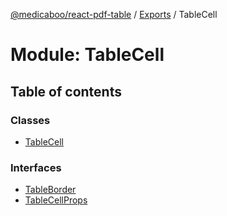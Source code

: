 [@medicaboo/react-pdf-table](../README.md) / [Exports](../modules.md) / TableCell

# Module: TableCell

## Table of contents

### Classes

- [TableCell](../classes/tablecell.tablecell-1.md)

### Interfaces

- [TableBorder](../interfaces/tablecell.tableborder.md)
- [TableCellProps](../interfaces/tablecell.tablecellprops.md)
